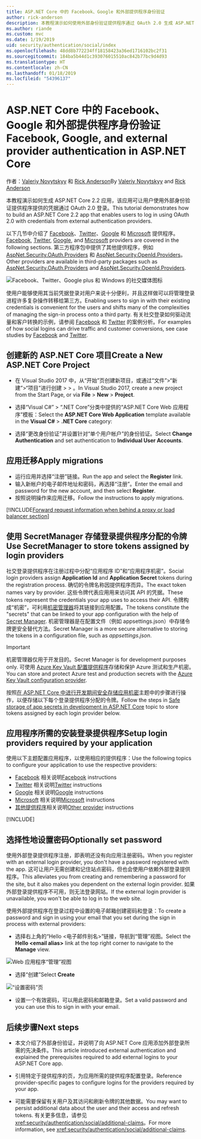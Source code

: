 ```yaml
---
title: ASP.NET Core 中的 Facebook、Google 和外部提供程序身份验证
author: rick-anderson
description: 本教程演示如何使用外部身份验证提供程序通过 OAuth 2.0 生成 ASP.NET Core 2.x 应用。
ms.author: riande
ms.custom: mvc
ms.date: 1/19/2019
uid: security/authentication/social/index
ms.openlocfilehash: 48dd8b772234ff18158423a36ed1716102bc2f31
ms.sourcegitcommit: 184ba5b44d1c393076015510ac842b77bc9d4d93
ms.translationtype: HT
ms.contentlocale: zh-CN
ms.lasthandoff: 01/18/2019
ms.locfileid: "54396137"
---
```

# <a name="facebook-google-and-external-provider-authentication-in-aspnet-core"></a><span data-ttu-id="0064a-103">ASP.NET Core 中的 Facebook、Google 和外部提供程序身份验证</span><span class="sxs-lookup"><span data-stu-id="0064a-103">Facebook, Google, and external provider authentication in ASP.NET Core</span></span>

<span data-ttu-id="0064a-104">作者：[Valeriy Novytskyy](https://github.com/01binary) 和 [Rick Anderson](https://twitter.com/RickAndMSFT)</span><span class="sxs-lookup"><span data-stu-id="0064a-104">By [Valeriy Novytskyy](https://github.com/01binary) and [Rick Anderson](https://twitter.com/RickAndMSFT)</span></span>

<span data-ttu-id="0064a-105">本教程演示如何生成 ASP.NET Core 2.2 应用，该应用可让用户使用外部身份验证提供程序提供的凭据通过 OAuth 2.0 登录。</span><span class="sxs-lookup"><span data-stu-id="0064a-105">This tutorial demonstrates how to build an ASP.NET Core 2.2 app that enables users to log in using OAuth 2.0 with credentials from external authentication providers.</span></span>

<span data-ttu-id="0064a-106">以下几节中介绍了 [Facebook](xref:security/authentication/facebook-logins)、[Twitter](xref:security/authentication/twitter-logins)、[Google](xref:security/authentication/google-logins) 和 [Microsoft](xref:security/authentication/microsoft-logins) 提供程序。</span><span class="sxs-lookup"><span data-stu-id="0064a-106">[Facebook](xref:security/authentication/facebook-logins), [Twitter](xref:security/authentication/twitter-logins), [Google](xref:security/authentication/google-logins), and [Microsoft](xref:security/authentication/microsoft-logins) providers are covered in the following sections.</span></span> <span data-ttu-id="0064a-107">第三方程序包中提供了其他提供程序，例如 [AspNet.Security.OAuth.Providers](https://github.com/aspnet-contrib/AspNet.Security.OAuth.Providers) 和 [AspNet.Security.OpenId.Providers](https://github.com/aspnet-contrib/AspNet.Security.OpenId.Providers)。</span><span class="sxs-lookup"><span data-stu-id="0064a-107">Other providers are available in third-party packages such as [AspNet.Security.OAuth.Providers](https://github.com/aspnet-contrib/AspNet.Security.OAuth.Providers) and [AspNet.Security.OpenId.Providers](https://github.com/aspnet-contrib/AspNet.Security.OpenId.Providers).</span></span>

![Facebook、Twitter、Google plus 和 Windows 的社交媒体图标](index/_static/social.png)

<span data-ttu-id="0064a-109">使用户能够使用其当前凭据登录对用户来说十分便利，并且这样做可以将管理登录进程许多复杂操作转移给第三方。</span><span class="sxs-lookup"><span data-stu-id="0064a-109">Enabling users to sign in with their existing credentials is convenient for the users and shifts many of the complexities of managing the sign-in process onto a third party.</span></span> <span data-ttu-id="0064a-110">有关社交登录如何驱动流量和客户转换的示例，请参阅 [Facebook](https://www.facebook.com/unsupportedbrowser) 和 [Twitter](https://dev.twitter.com/resources/case-studies) 的案例分析。</span><span class="sxs-lookup"><span data-stu-id="0064a-110">For examples of how social logins can drive traffic and customer conversions, see case studies by [Facebook](https://www.facebook.com/unsupportedbrowser) and [Twitter](https://dev.twitter.com/resources/case-studies).</span></span>

## <a name="create-a-new-aspnet-core-project"></a><span data-ttu-id="0064a-111">创建新的 ASP.NET Core 项目</span><span class="sxs-lookup"><span data-stu-id="0064a-111">Create a New ASP.NET Core Project</span></span>

* <span data-ttu-id="0064a-112">在 Visual Studio 2017 中，从“开始”页创建新项目，或通过“文件”>“新建”>“项目”进行创建 >  > 。</span><span class="sxs-lookup"><span data-stu-id="0064a-112">In Visual Studio 2017, create a new project from the Start Page, or via **File** > **New** > **Project**.</span></span>

* <span data-ttu-id="0064a-113">选择“Visual C#” > “.NET Core”分类中提供的“ASP.NET Core Web 应用程序”模板：</span><span class="sxs-lookup"><span data-stu-id="0064a-113">Select the **ASP.NET Core Web Application** template available in the **Visual C#** > **.NET Core** category:</span></span>
* <span data-ttu-id="0064a-114">选择“更改身份验证”并设置针对“单个用户帐户”的身份验证。</span><span class="sxs-lookup"><span data-stu-id="0064a-114">Select **Change Authentication** and set authentication to **Individual User Accounts**.</span></span>

## <a name="apply-migrations"></a><span data-ttu-id="0064a-115">应用迁移</span><span class="sxs-lookup"><span data-stu-id="0064a-115">Apply migrations</span></span>

* <span data-ttu-id="0064a-116">运行应用并选择“注册”链接。</span><span class="sxs-lookup"><span data-stu-id="0064a-116">Run the app and select the **Register** link.</span></span>
* <span data-ttu-id="0064a-117">输入新帐户的电子邮件地址和密码，再选择“注册”。</span><span class="sxs-lookup"><span data-stu-id="0064a-117">Enter the email and password for the new account, and then select **Register**.</span></span>
* <span data-ttu-id="0064a-118">按照说明操作来应用迁移。</span><span class="sxs-lookup"><span data-stu-id="0064a-118">Follow the instructions to apply migrations.</span></span>

[!INCLUDE[Forward request information when behind a proxy or load balancer section](includes/forwarded-headers-middleware.md)]

## <a name="use-secretmanager-to-store-tokens-assigned-by-login-providers"></a><span data-ttu-id="0064a-119">使用 SecretManager 存储登录提供程序分配的令牌</span><span class="sxs-lookup"><span data-stu-id="0064a-119">Use SecretManager to store tokens assigned by login providers</span></span>

<span data-ttu-id="0064a-120">社交登录提供程序在注册过程中分配“应用程序 ID”和“应用程序机密”。</span><span class="sxs-lookup"><span data-stu-id="0064a-120">Social login providers assign **Application Id** and **Application Secret** tokens during the registration process.</span></span> <span data-ttu-id="0064a-121">确切的令牌名称因提供程序而异。</span><span class="sxs-lookup"><span data-stu-id="0064a-121">The exact token names vary by provider.</span></span> <span data-ttu-id="0064a-122">这些令牌代表应用用来访问其 API 的凭据。</span><span class="sxs-lookup"><span data-stu-id="0064a-122">These tokens represent the credentials your app uses to access their API.</span></span> <span data-ttu-id="0064a-123">令牌构成“机密”，可利用[机密管理器](xref:security/app-secrets#secret-manager)将其链接到应用配置。</span><span class="sxs-lookup"><span data-stu-id="0064a-123">The tokens constitute the "secrets" that can be linked to your app configuration with the help of [Secret Manager](xref:security/app-secrets#secret-manager).</span></span> <span data-ttu-id="0064a-124">机密管理器是在配置文件（例如 appsettings.json）中存储令牌更安全替代方法。</span><span class="sxs-lookup"><span data-stu-id="0064a-124">Secret Manager is a more secure alternative to storing the tokens in a configuration file, such as *appsettings.json*.</span></span>

> [!IMPORTANT]
> <span data-ttu-id="0064a-125">机密管理器仅用于开发目的。</span><span class="sxs-lookup"><span data-stu-id="0064a-125">Secret Manager is for development purposes only.</span></span> <span data-ttu-id="0064a-126">可使用 [Azure Key Vault 配置提供程序](xref:security/key-vault-configuration)存储和保护 Azure 测试和生产机密。</span><span class="sxs-lookup"><span data-stu-id="0064a-126">You can store and protect Azure test and production secrets with the [Azure Key Vault configuration provider](xref:security/key-vault-configuration).</span></span>

<span data-ttu-id="0064a-127">按照[在 ASP.NET Core 中进行开发期间安全存储应用机密](xref:security/app-secrets)主题中的步骤进行操作，以便存储以下每个登录提供程序分配的令牌。</span><span class="sxs-lookup"><span data-stu-id="0064a-127">Follow the steps in [Safe storage of app secrets in development in ASP.NET Core](xref:security/app-secrets) topic to store tokens assigned by each login provider below.</span></span>

## <a name="setup-login-providers-required-by-your-application"></a><span data-ttu-id="0064a-128">应用程序所需的安装登录提供程序</span><span class="sxs-lookup"><span data-stu-id="0064a-128">Setup login providers required by your application</span></span>

<span data-ttu-id="0064a-129">使用以下主题配置应用程序，以使用相应的提供程序：</span><span class="sxs-lookup"><span data-stu-id="0064a-129">Use the following topics to configure your application to use the respective providers:</span></span>

* <span data-ttu-id="0064a-130">[Facebook](xref:security/authentication/facebook-logins) 相关说明</span><span class="sxs-lookup"><span data-stu-id="0064a-130">[Facebook](xref:security/authentication/facebook-logins) instructions</span></span>
* <span data-ttu-id="0064a-131">[Twitter](xref:security/authentication/twitter-logins) 相关说明</span><span class="sxs-lookup"><span data-stu-id="0064a-131">[Twitter](xref:security/authentication/twitter-logins) instructions</span></span>
* <span data-ttu-id="0064a-132">[Google](xref:security/authentication/google-logins) 相关说明</span><span class="sxs-lookup"><span data-stu-id="0064a-132">[Google](xref:security/authentication/google-logins) instructions</span></span>
* <span data-ttu-id="0064a-133">[Microsoft](xref:security/authentication/microsoft-logins) 相关说明</span><span class="sxs-lookup"><span data-stu-id="0064a-133">[Microsoft](xref:security/authentication/microsoft-logins) instructions</span></span>
* <span data-ttu-id="0064a-134">[其他提供程序](xref:security/authentication/otherlogins)相关说明</span><span class="sxs-lookup"><span data-stu-id="0064a-134">[Other provider](xref:security/authentication/otherlogins) instructions</span></span>

[!INCLUDE[](includes/chain-auth-providers.md)]

## <a name="optionally-set-password"></a><span data-ttu-id="0064a-135">选择性地设置密码</span><span class="sxs-lookup"><span data-stu-id="0064a-135">Optionally set password</span></span>

<span data-ttu-id="0064a-136">使用外部登录提供程序注册，即表明还没有向应用注册密码。</span><span class="sxs-lookup"><span data-stu-id="0064a-136">When you register with an external login provider, you don't have a password registered with the app.</span></span> <span data-ttu-id="0064a-137">这可让用户无需创建和记住站点密码，但也会使用户依赖外部登录提供程序。</span><span class="sxs-lookup"><span data-stu-id="0064a-137">This alleviates you from creating and remembering a password for the site, but it also makes you dependent on the external login provider.</span></span> <span data-ttu-id="0064a-138">如果外部登录提供程序不可用，则无法登录网站。</span><span class="sxs-lookup"><span data-stu-id="0064a-138">If the external login provider is unavailable, you won't be able to log in to the web site.</span></span>

<span data-ttu-id="0064a-139">使用外部提供程序在登录过程中设置的电子邮箱创建密码和登录：</span><span class="sxs-lookup"><span data-stu-id="0064a-139">To create a password and sign in using your email that you set during the sign in process with external providers:</span></span>

* <span data-ttu-id="0064a-140">选择右上角的“Hello &lt;电子邮件别名&gt;”链接，导航到“管理”视图。</span><span class="sxs-lookup"><span data-stu-id="0064a-140">Select the **Hello &lt;email alias&gt;** link at the top right corner to navigate to the **Manage** view.</span></span>

![Web 应用程序“管理”视图](index/_static/pass1a.png)

* <span data-ttu-id="0064a-142">选择“创建”</span><span class="sxs-lookup"><span data-stu-id="0064a-142">Select **Create**</span></span>

![“设置密码”页](index/_static/pass2a.png)

* <span data-ttu-id="0064a-144">设置一个有效密码，可以用此密码和邮箱登录。</span><span class="sxs-lookup"><span data-stu-id="0064a-144">Set a valid password and you can use this to sign in with your email.</span></span>

## <a name="next-steps"></a><span data-ttu-id="0064a-145">后续步骤</span><span class="sxs-lookup"><span data-stu-id="0064a-145">Next steps</span></span>

* <span data-ttu-id="0064a-146">本文介绍了外部身份验证，并说明了向 ASP.NET Core 应用添加外部登录所需的先决条件。</span><span class="sxs-lookup"><span data-stu-id="0064a-146">This article introduced external authentication and explained the prerequisites required to add external logins to your ASP.NET Core app.</span></span>

* <span data-ttu-id="0064a-147">引用特定于提供程序的页，为应用所需的提供程序配置登录。</span><span class="sxs-lookup"><span data-stu-id="0064a-147">Reference provider-specific pages to configure logins for the providers required by your app.</span></span>

* <span data-ttu-id="0064a-148">可能需要保留有关用户及其访问和刷新令牌的其他数据。</span><span class="sxs-lookup"><span data-stu-id="0064a-148">You may want to persist additional data about the user and their access and refresh tokens.</span></span> <span data-ttu-id="0064a-149">有关更多信息，请参见<xref:security/authentication/social/additional-claims>。</span><span class="sxs-lookup"><span data-stu-id="0064a-149">For more information, see <xref:security/authentication/social/additional-claims>.</span></span>
